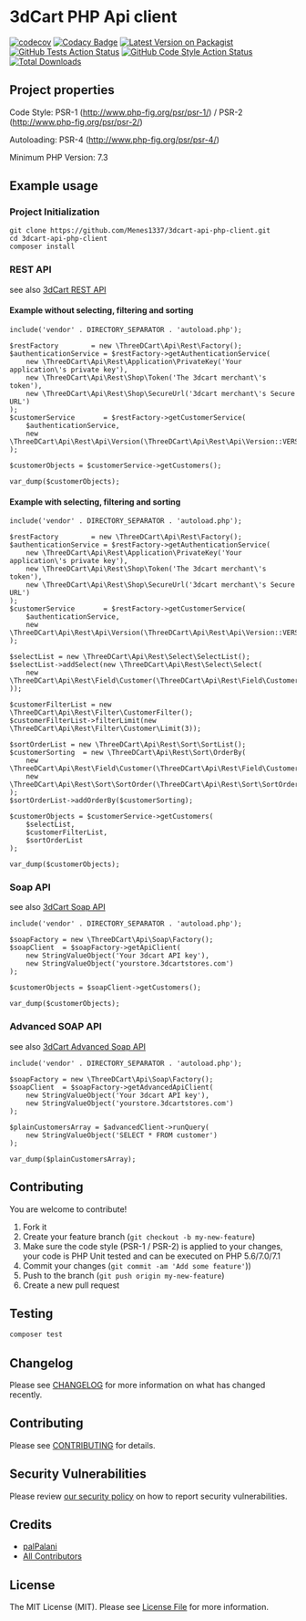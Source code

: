 # 3dCart PHP Api client

[![codecov](https://codecov.io/gh/Menes1337/3dcart-api-php-client/branch/master/graph/badge.svg)](https://codecov.io/gh/Menes1337/3dcart-api-php-client)
[![Codacy Badge](https://api.codacy.com/project/badge/Grade/aab429ac8fb342de98cc3283d920a369)](https://www.codacy.com/app/Menes1337/3dcart-api-php-client?utm_source=github.com&amp;utm_medium=referral&amp;utm_content=Menes1337/3dcart-api-php-client&amp;utm_campaign=Badge_Grade)
[![Latest Version on Packagist](https://img.shields.io/packagist/v/palpalani/3dcart-api-php-client.svg?style=flat-square)](https://packagist.org/packages/palpalani/3dcart-api-php-client)
[![GitHub Tests Action Status](https://img.shields.io/github/workflow/status/palpalani/3dcart-api-php-client/run-tests?label=tests)](https://github.com/palpalani/3dcart-api-php-client/actions?query=workflow%3ATests+branch%3Amaster)
[![GitHub Code Style Action Status](https://img.shields.io/github/workflow/status/palpalani/3dcart-api-php-client/Check%20&%20fix%20styling?label=code%20style)](https://github.com/palpalani/3dcart-api-php-client/actions?query=workflow%3A"Check+%26+fix+styling"+branch%3Amaster)
[![Total Downloads](https://img.shields.io/packagist/dt/palpalani/3dcart-api-php-client.svg?style=flat-square)](https://packagist.org/packages/palpalani/3dcart-api-php-client)

## Project properties

Code Style: PSR-1 (http://www.php-fig.org/psr/psr-1/) / PSR-2 (http://www.php-fig.org/psr/psr-2/)

Autoloading: PSR-4 (http://www.php-fig.org/psr/psr-4/)

Minimum PHP Version: 7.3

## Example usage

### Project Initialization
    
    git clone https://github.com/Menes1337/3dcart-api-php-client.git
    cd 3dcart-api-php-client
    composer install
    
### REST API

see also [3dCart REST API](https://apirest.3dcart.com/Help)

#### Example without selecting, filtering and sorting
    include('vendor' . DIRECTORY_SEPARATOR . 'autoload.php');
        
    $restFactory        = new \ThreeDCart\Api\Rest\Factory();
    $authenticationService = $restFactory->getAuthenticationService(
        new \ThreeDCart\Api\Rest\Application\PrivateKey('Your application\'s private key'),
        new \ThreeDCart\Api\Rest\Shop\Token('The 3dcart merchant\'s token'),
        new \ThreeDCart\Api\Rest\Shop\SecureUrl('3dcart merchant\'s Secure URL')
    );
    $customerService       = $restFactory->getCustomerService(
        $authenticationService,
        new \ThreeDCart\Api\Rest\Api\Version(\ThreeDCart\Api\Rest\Api\Version::VERSION_1)
    );
    
    $customerObjects = $customerService->getCustomers();
    
    var_dump($customerObjects);
    
#### Example with selecting, filtering and sorting
    include('vendor' . DIRECTORY_SEPARATOR . 'autoload.php');
        
    $restFactory        = new \ThreeDCart\Api\Rest\Factory();
    $authenticationService = $restFactory->getAuthenticationService(
        new \ThreeDCart\Api\Rest\Application\PrivateKey('Your application\'s private key'),
        new \ThreeDCart\Api\Rest\Shop\Token('The 3dcart merchant\'s token'),
        new \ThreeDCart\Api\Rest\Shop\SecureUrl('3dcart merchant\'s Secure URL')
    );
    $customerService       = $restFactory->getCustomerService(
        $authenticationService,
        new \ThreeDCart\Api\Rest\Api\Version(\ThreeDCart\Api\Rest\Api\Version::VERSION_1)
    );
    
    $selectList = new \ThreeDCart\Api\Rest\Select\SelectList();
    $selectList->addSelect(new \ThreeDCart\Api\Rest\Select\Select(
        new \ThreeDCart\Api\Rest\Field\Customer(\ThreeDCart\Api\Rest\Field\Customer::BILLINGFIRSTNAME)
    ));
    
    $customerFilterList = new \ThreeDCart\Api\Rest\Filter\CustomerFilter();
    $customerFilterList->filterLimit(new \ThreeDCart\Api\Rest\Filter\Customer\Limit(3));
    
    $sortOrderList = new \ThreeDCart\Api\Rest\Sort\SortList();
    $customerSorting  = new \ThreeDCart\Api\Rest\Sort\OrderBy(
        new \ThreeDCart\Api\Rest\Field\Customer(\ThreeDCart\Api\Rest\Field\Customer::BILLINGFIRSTNAME),
        new \ThreeDCart\Api\Rest\Sort\SortOrder(\ThreeDCart\Api\Rest\Sort\SortOrder::SORTING_DESC)
    );
    $sortOrderList->addOrderBy($customerSorting);
    
    $customerObjects = $customerService->getCustomers(
        $selectList,
        $customerFilterList,
        $sortOrderList
    );
    
    var_dump($customerObjects);
    
### Soap API

see also [3dCart Soap API](https://api.3dcart.com/cart.asmx)

    include('vendor' . DIRECTORY_SEPARATOR . 'autoload.php');
        
    $soapFactory = new \ThreeDCart\Api\Soap\Factory();
    $soapClient  = $soapFactory->getApiClient(
        new StringValueObject('Your 3dcart API key'),
        new StringValueObject('yourstore.3dcartstores.com')
    );

    $customerObjects = $soapClient->getCustomers();

    var_dump($customerObjects);
    
### Advanced SOAP API

see also [3dCart Advanced Soap API](https://api.3dcart.com/cart_advanced.asmx)

    include('vendor' . DIRECTORY_SEPARATOR . 'autoload.php');
    
    $soapFactory = new \ThreeDCart\Api\Soap\Factory();
    $soapClient  = $soapFactory->getAdvancedApiClient(
        new StringValueObject('Your 3dcart API key'),
        new StringValueObject('yourstore.3dcartstores.com')
    );

    $plainCustomersArray = $advancedClient->runQuery(
        new StringValueObject('SELECT * FROM customer')
    );

    var_dump($plainCustomersArray);


## Contributing

You are welcome to contribute!

1. Fork it
2. Create your feature branch (`git checkout -b my-new-feature`)
3. Make sure the code style (PSR-1 / PSR-2) is applied to your changes, your code is PHP Unit tested and can be executed on PHP 5.6/7.0/7.1
4. Commit your changes (`git commit -am 'Add some feature'`))
5. Push to the branch (`git push origin my-new-feature`)
6. Create a new pull request

## Testing

```bash
composer test
```

## Changelog

Please see [CHANGELOG](CHANGELOG.md) for more information on what has changed recently.

## Contributing

Please see [CONTRIBUTING](.github/CONTRIBUTING.md) for details.

## Security Vulnerabilities

Please review [our security policy](../../security/policy) on how to report security vulnerabilities.

## Credits

- [palPalani](https://github.com/palPalani)
- [All Contributors](../../contributors)

## License

The MIT License (MIT). Please see [License File](LICENSE.md) for more information.
